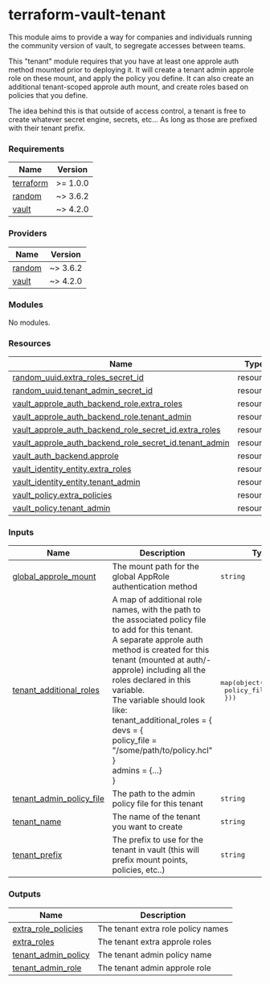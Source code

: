 # terraform-vault-tenant

This module aims to provide a way for companies and individuals running the community version of vault, to segregate accesses between teams.

This "tenant" module requires that you have at least one approle auth method mounted prior to deploying it. It will create a tenant admin approle role on these mount, and apply the policy you define. It can also create an additional tenant-scoped approle auth mount, and create roles based on policies that you define.

The idea behind this is that outside of access control, a tenant is free to create whatever secret engine, secrets, etc... As long as those are prefixed with their tenant prefix.

<!-- BEGINNING OF PRE-COMMIT-TERRAFORM DOCS HOOK -->
### Requirements

| Name | Version |
|------|---------|
| <a name="requirement_terraform"></a> [terraform](#requirement_terraform) | >= 1.0.0 |
| <a name="requirement_random"></a> [random](#requirement_random) | ~> 3.6.2 |
| <a name="requirement_vault"></a> [vault](#requirement_vault) | ~> 4.2.0 |

### Providers

| Name | Version |
|------|---------|
| <a name="provider_random"></a> [random](#provider_random) | ~> 3.6.2 |
| <a name="provider_vault"></a> [vault](#provider_vault) | ~> 4.2.0 |

### Modules

No modules.

### Resources

| Name | Type |
|------|------|
| [random_uuid.extra_roles_secret_id](https://registry.terraform.io/providers/hashicorp/random/latest/docs/resources/uuid) | resource |
| [random_uuid.tenant_admin_secret_id](https://registry.terraform.io/providers/hashicorp/random/latest/docs/resources/uuid) | resource |
| [vault_approle_auth_backend_role.extra_roles](https://registry.terraform.io/providers/hashicorp/vault/latest/docs/resources/approle_auth_backend_role) | resource |
| [vault_approle_auth_backend_role.tenant_admin](https://registry.terraform.io/providers/hashicorp/vault/latest/docs/resources/approle_auth_backend_role) | resource |
| [vault_approle_auth_backend_role_secret_id.extra_roles](https://registry.terraform.io/providers/hashicorp/vault/latest/docs/resources/approle_auth_backend_role_secret_id) | resource |
| [vault_approle_auth_backend_role_secret_id.tenant_admin](https://registry.terraform.io/providers/hashicorp/vault/latest/docs/resources/approle_auth_backend_role_secret_id) | resource |
| [vault_auth_backend.approle](https://registry.terraform.io/providers/hashicorp/vault/latest/docs/resources/auth_backend) | resource |
| [vault_identity_entity.extra_roles](https://registry.terraform.io/providers/hashicorp/vault/latest/docs/resources/identity_entity) | resource |
| [vault_identity_entity.tenant_admin](https://registry.terraform.io/providers/hashicorp/vault/latest/docs/resources/identity_entity) | resource |
| [vault_policy.extra_policies](https://registry.terraform.io/providers/hashicorp/vault/latest/docs/resources/policy) | resource |
| [vault_policy.tenant_admin](https://registry.terraform.io/providers/hashicorp/vault/latest/docs/resources/policy) | resource |

### Inputs

| Name | Description | Type | Default | Required |
|------|-------------|------|---------|:--------:|
| <a name="input_global_approle_mount"></a> [global_approle_mount](#input_global_approle_mount) | The mount path for the global AppRole authentication method | `string` | `"approle"` | no |
| <a name="input_tenant_additional_roles"></a> [tenant_additional_roles](#input_tenant_additional_roles) | A map of additional role names, with the path to the associated policy file to add for this tenant.<br>    A separate approle auth method is created for this tenant (mounted at auth/<prefix>-approle) including all the roles declared in this variable.<br>    The variable should look like:<br>    tenant_additional_roles = {<br>      devs = {<br>        policy_file = "/some/path/to/policy.hcl"<br>      }<br>      admins = {...}<br>    } | <pre>map(object({<br>    policy_file = string<br>  }))</pre> | `{}` | no |
| <a name="input_tenant_admin_policy_file"></a> [tenant_admin_policy_file](#input_tenant_admin_policy_file) | The path to the admin policy file for this tenant | `string` | `null` | no |
| <a name="input_tenant_name"></a> [tenant_name](#input_tenant_name) | The name of the tenant you want to create | `string` | n/a | yes |
| <a name="input_tenant_prefix"></a> [tenant_prefix](#input_tenant_prefix) | The prefix to use for the tenant in vault (this will prefix mount points, policies, etc..) | `string` | n/a | yes |

### Outputs

| Name | Description |
|------|-------------|
| <a name="output_extra_role_policies"></a> [extra_role_policies](#output_extra_role_policies) | The tenant extra role policy names |
| <a name="output_extra_roles"></a> [extra_roles](#output_extra_roles) | The tenant extra approle roles |
| <a name="output_tenant_admin_policy"></a> [tenant_admin_policy](#output_tenant_admin_policy) | The tenant admin policy name |
| <a name="output_tenant_admin_role"></a> [tenant_admin_role](#output_tenant_admin_role) | The tenant admin approle role |
<!-- END OF PRE-COMMIT-TERRAFORM DOCS HOOK -->
